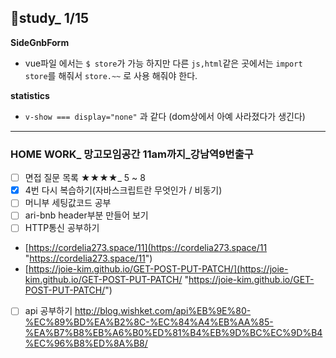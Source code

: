 ## 👥study_ 1/15

**SideGnbForm**
- vue파일 에서는 `$ store`가 가능 하지만 다른 `js,html`같은 곳에서는 `import store`를 해줘서 `store.~~` 로 사용 해줘야 한다.

**statistics**
- `v-show === display="none"` 과 같다 (dom상에서 아예 사라졌다가 생긴다)



---
### HOME WORK_ 망고모임공간 11am까지_강남역9번출구
- [ ] 면접 질문 목록 ★★★★_ 5 ~ 8 
- [x] 4번 다시 복습하기(자바스크립트란 무엇인가 / 비동기)
- [ ] 머니부 세팅값코드 공부
- [ ] ari-bnb header부분 만들어 보기
- [ ] HTTP통신 공부하기
- [https://cordelia273.space/11](https://cordelia273.space/11 "https://cordelia273.space/11")
- [https://joie-kim.github.io/GET-POST-PUT-PATCH/](https://joie-kim.github.io/GET-POST-PUT-PATCH/ "https://joie-kim.github.io/GET-POST-PUT-PATCH/")
- [ ] api 공부하기
http://blog.wishket.com/api%EB%9E%80-%EC%89%BD%EA%B2%8C-%EC%84%A4%EB%AA%85-%EA%B7%B8%EB%A6%B0%ED%81%B4%EB%9D%BC%EC%9D%B4%EC%96%B8%ED%8A%B8/

